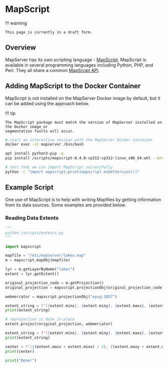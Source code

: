 # MapScript

!!! warning

    This page is currently in a draft form.

## Overview

MapServer has its own scripting language - [MapScript](https://www.mapserver.org/mapscript/). MapScript is available in several
programming languages including Python, PHP, and Perl. They all share a common [MapScript API](https://www.mapserver.org/mapscript/mapscript-api/index.html).


## Adding MapScript to the Docker Container

MapScript is not installed on the MapServer Docker image by default, but it can be added using the approach below.

!!! tip

    The MapScript package must match the version of MapServer installed on the Docker image or
    segmentation faults will occur.

```bash
# start an interactive session with the MapServer Docker container
docker exec -it mapserver /bin/bash

apt install python3-pip -y
pip install /scripts/mapscript-8.4.0-cp312-cp312-linux_x86_64.whl --break-system-packages

# test that we can import MapScript successfully
python -c "import mapscript;print(mapscript.msGetVersion())"
```


## Example Script

One use of MapScript is to help with writing Mapfiles by getting information from its data sources. Some examples are provided below.

### Reading Data Extents

```python
"""
python /scripts/extents.py
"""

import mapscript

mapfile = "/etc/mapserver/lakes.map"
m = mapscript.mapObj(mapfile)

lyr = m.getLayerByName("lakes")
extent = lyr.getExtent()

original_projection_code = m.getProjection()
original_projection = mapscript.projectionObj(original_projection_code)

webmercator = mapscript.projectionObj("epsg:3857")

extent_string = f"[{extent.minx}, {extent.miny}, {extent.maxx}, {extent.maxy}]"
print(extent_string)

# reprojection is done in-place
extent.project(original_projection, webmercator)

extent_string = f"[{extent.minx}, {extent.miny}, {extent.maxx}, {extent.maxy}]"
print(extent_string)

center = f"[{(extent.maxx + extent.minx) / 2}, {(extent.maxy + extent.miny) / 2}]"
print(center)

print("Done!")
```


<!--
python -c 'import mapscript;r=mapscript.rectObj(2969285.329776241,8042942.076072633,2969726.049406544,8043158.9927656725);r.project(mapscript.projectionObj("epsg:3857"), mapscript.projectionObj("epsg:4326"));print(r.toString())'

python -c "import mapscript;r=mapscript.pointObj(-8.6556,54.7397);r.project(mapscript.projectionObj('epsg:4326'), mapscript.projectionObj('epsg:2157'));print(r.toString())"
python -c "import mapscript;r=mapscript.pointObj(-7.7432,55.2053);r.project(mapscript.projectionObj('epsg:4326'), mapscript.projectionObj('epsg:2157'));print(r.toString())"
55.2053/-7.7432
-->